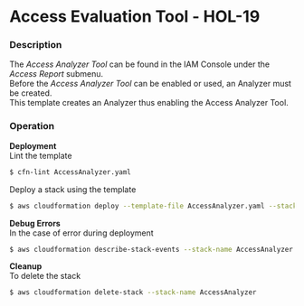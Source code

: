 # Access Evaluation Tool - HOL-19

### Description

The _Access Analyzer Tool_ can be found in the IAM Console under the _Access Report_ submenu.  
Before the _Access Analyzer Tool_ can be enabled or used, an Analyzer must be created.  
This template creates an Analyzer thus enabling the Access Analyzer Tool.

### Operation

**Deployment**  
Lint the template

```bash
$ cfn-lint AccessAnalyzer.yaml
```

Deploy a stack using the template

```bash
$ aws cloudformation deploy --template-file AccessAnalyzer.yaml --stack-name AccessAnalyzer
```

**Debug Errors**  
In the case of error during deployment

```bash
$ aws cloudformation describe-stack-events --stack-name AccessAnalyzer > events.json
```

**Cleanup**  
To delete the stack

```bash
$ aws cloudformation delete-stack --stack-name AccessAnalyzer
```
